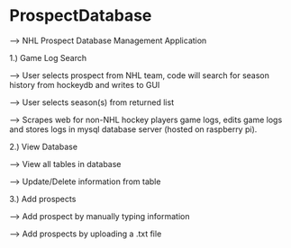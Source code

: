# ProspectDatabase
--> NHL Prospect Database Management Application

1.) Game Log Search 

--> User selects prospect from NHL team, code will search for season history from hockeydb and writes to GUI

--> User selects season(s) from returned list

--> Scrapes web for non-NHL hockey players game logs, edits game logs and stores logs in mysql database server (hosted on raspberry pi).


2.) View Database

--> View all tables in database

--> Update/Delete information from table


3.) Add prospects

--> Add prospect by manually typing information

--> Add prospects by uploading a .txt file


